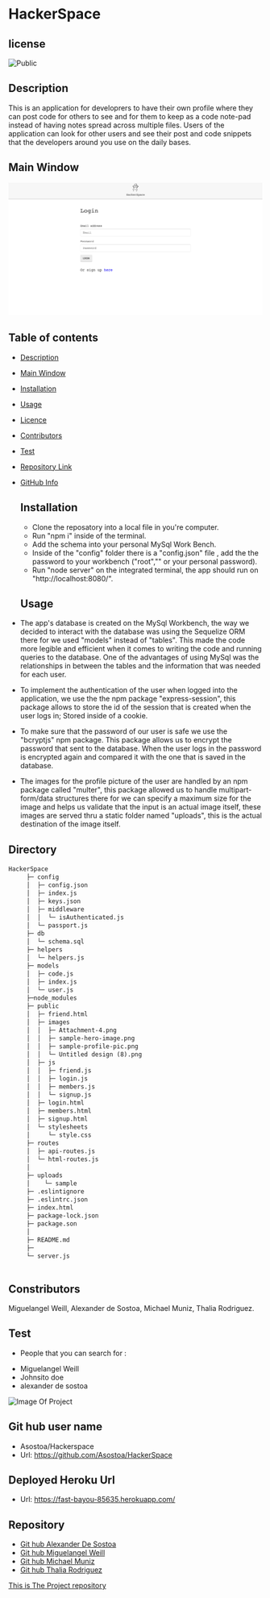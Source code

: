 # HackerSpace

## license

![Public](https://img.shields.io/badge/license-Public-blue)

## Description

This is an application for developrers to have their own profile where they can post code for others to see and for them to keep as a code note-pad instead of having notes spread across multiple files. Users of the application can look for other users and see their post and code snippets that the developers around you use on the daily bases.

## Main Window

  ![Image Of Project](./public/images/mainWindow.jpg)


## Table of contents

- [Description](#Description)
- [Main Window](#MainWindow)
- [Installation](#Installation)
- [Usage](#Usage)
- [Licence](#License)
- [Contributors](#Contributors)
- [Test](#Test)
- [Repository Link](#Repository)
- [GitHub Info](#GitHub)

  ## Installation

  - Clone the reposatory into a local file in you're computer.
  - Run "npm i" inside of the terminal.
  - Add the schema into your personal MySql Work Bench.
  - Inside of the "config" folder there is a "config.json" file , add the the password to your workbench ("root","" or your personal password).
  - Run "node server" on the integrated terminal, the app should run on "http://localhost:8080/".

  ## Usage

- The app's database is created on the MySql Workbench, the way we decided to interact with the database was using the Sequelize ORM there for we used "models" instead of "tables". This made the code more legible and efficient when it comes to writing the code and running queries to the database.
One of the advantages of using MySql was the relationships in between the tables and the information that was needed for each user.
- To implement the authentication of the user when logged into the application, we use the the npm package "express-session", this package allows to store the id of the session that is created when the user logs in; Stored inside of a cookie. 
- To make sure that the password of our user is safe we use the "bcryptjs" npm package. This package allows us to encrypt the password that sent to the database. When the user logs in the password is encrypted again and compared it with the one that is saved in the database.
- The images for the profile picture of the user are handled by an npm package called "multer", this package allowed us to handle multipart-form/data structures there for we can specify a maximum size for the image and helps us validate that the input is an actual image itself, these images are served thru a static folder named "uploads", this is the actual destination of the image itself.

 ## Directory 

 ```
HackerSpace
      ├─ config
      │  ├─ config.json
      │  ├─ index.js
      │  ├─ keys.json
      │  ├─ middleware
      │  │  └─ isAuthenticated.js
      │  └─ passport.js
      ├─ db
      │  └─ schema.sql
      ├─ helpers
      │  └─ helpers.js
      ├─ models
      │  ├─ code.js
      │  ├─ index.js
      │  └─ user.js
      ├─node_modules
      ├─ public
      │  ├─ friend.html
      │  ├─ images
      │  │  ├─ Attachment-4.png
      │  │  ├─ sample-hero-image.png
      │  │  ├─ sample-profile-pic.png
      │  │  └─ Untitled design (8).png
      │  ├─ js
      │  │  ├─ friend.js
      │  │  ├─ login.js
      │  │  ├─ members.js
      │  │  └─ signup.js
      │  ├─ login.html
      │  ├─ members.html
      │  ├─ signup.html
      │  └─ stylesheets
      │     └─ style.css
      ├─ routes
      │  ├─ api-routes.js
      │  └─ html-routes.js
      │
      ├─ uploads
      │    └─ sample
      ├─ .eslintignore
      ├─ .eslintrc.json
      ├─ index.html
      ├─ package-lock.json
      ├─ package.son
      │  
      ├─ README.md
      ├─ 
      └─ server.js
        

```

  ## Constributors

  Miguelangel Weill, Alexander de Sostoa, Michael Muniz, Thalia Rodriguez.

  ## Test
  * People that you can search for : 
  - Miguelangel Weill
  - Johnsito doe
  - alexander de sostoa

  ![Image Of Project](https://user-images.githubusercontent.com/65316520/97037532-6661c480-1537-11eb-93aa-37d89785c8b1.gif)

  ## Git hub user name

  - Asostoa/Hackerspace 
  - Url: https://github.com/Asostoa/HackerSpace

  ## Deployed Heroku Url

  - Url: https://fast-bayou-85635.herokuapp.com/

  ## Repository
- [Git hub Alexander De Sostoa](https://github.com/Asostoa)
- [Git hub Miguelangel Weill](https://api.github.com/users/Miguelangelweill)
- [Git hub Michael Muniz](https://github.com/modernmediamichael)
- [Git hub Thalia Rodriguez](https://github.com/thaliarpuron)

[This is The Project repository](https://github.com/Asostoa/HackerSpace)
